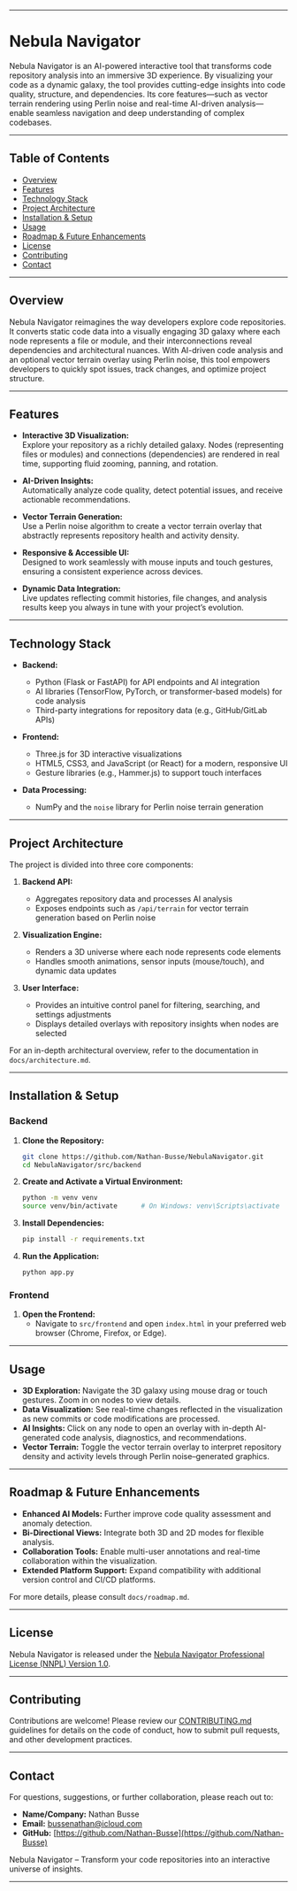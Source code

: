 

---

# Nebula Navigator

Nebula Navigator is an AI-powered interactive tool that transforms code repository analysis into an immersive 3D experience. By visualizing your code as a dynamic galaxy, the tool provides cutting-edge insights into code quality, structure, and dependencies. Its core features—such as vector terrain rendering using Perlin noise and real-time AI-driven analysis—enable seamless navigation and deep understanding of complex codebases.

---

## Table of Contents

- [Overview](#overview)
- [Features](#features)
- [Technology Stack](#technology-stack)
- [Project Architecture](#project-architecture)
- [Installation & Setup](#installation--setup)
- [Usage](#usage)
- [Roadmap & Future Enhancements](#roadmap--future-enhancements)
- [License](#license)
- [Contributing](#contributing)
- [Contact](#contact)

---

## Overview

Nebula Navigator reimagines the way developers explore code repositories. It converts static code data into a visually engaging 3D galaxy where each node represents a file or module, and their interconnections reveal dependencies and architectural nuances. With AI-driven code analysis and an optional vector terrain overlay using Perlin noise, this tool empowers developers to quickly spot issues, track changes, and optimize project structure.

---

## Features

- **Interactive 3D Visualization:**  
  Explore your repository as a richly detailed galaxy. Nodes (representing files or modules) and connections (dependencies) are rendered in real time, supporting fluid zooming, panning, and rotation.

- **AI-Driven Insights:**  
  Automatically analyze code quality, detect potential issues, and receive actionable recommendations.

- **Vector Terrain Generation:**  
  Use a Perlin noise algorithm to create a vector terrain overlay that abstractly represents repository health and activity density.

- **Responsive & Accessible UI:**  
  Designed to work seamlessly with mouse inputs and touch gestures, ensuring a consistent experience across devices.

- **Dynamic Data Integration:**  
  Live updates reflecting commit histories, file changes, and analysis results keep you always in tune with your project’s evolution.

---

## Technology Stack

- **Backend:**  
  - Python (Flask or FastAPI) for API endpoints and AI integration  
  - AI libraries (TensorFlow, PyTorch, or transformer-based models) for code analysis  
  - Third-party integrations for repository data (e.g., GitHub/GitLab APIs)

- **Frontend:**  
  - Three.js for 3D interactive visualizations  
  - HTML5, CSS3, and JavaScript (or React) for a modern, responsive UI  
  - Gesture libraries (e.g., Hammer.js) to support touch interfaces

- **Data Processing:**  
  - NumPy and the `noise` library for Perlin noise terrain generation

---

## Project Architecture

The project is divided into three core components:

1. **Backend API:**  
   - Aggregates repository data and processes AI analysis  
   - Exposes endpoints such as `/api/terrain` for vector terrain generation based on Perlin noise

2. **Visualization Engine:**  
   - Renders a 3D universe where each node represents code elements  
   - Handles smooth animations, sensor inputs (mouse/touch), and dynamic data updates

3. **User Interface:**  
   - Provides an intuitive control panel for filtering, searching, and settings adjustments  
   - Displays detailed overlays with repository insights when nodes are selected

For an in-depth architectural overview, refer to the documentation in `docs/architecture.md`.

---

## Installation & Setup

### Backend

1. **Clone the Repository:**
   ```bash
   git clone https://github.com/Nathan-Busse/NebulaNavigator.git
   cd NebulaNavigator/src/backend
   ```

2. **Create and Activate a Virtual Environment:**
   ```bash
   python -m venv venv
   source venv/bin/activate      # On Windows: venv\Scripts\activate
   ```

3. **Install Dependencies:**
   ```bash
   pip install -r requirements.txt
   ```

4. **Run the Application:**
   ```bash
   python app.py
   ```

### Frontend

1. **Open the Frontend:**
   - Navigate to `src/frontend` and open `index.html` in your preferred web browser (Chrome, Firefox, or Edge).

---

## Usage

- **3D Exploration:** Navigate the 3D galaxy using mouse drag or touch gestures. Zoom in on nodes to view details.
- **Data Visualization:** See real-time changes reflected in the visualization as new commits or code modifications are processed.
- **AI Insights:** Click on any node to open an overlay with in-depth AI-generated code analysis, diagnostics, and recommendations.
- **Vector Terrain:** Toggle the vector terrain overlay to interpret repository density and activity levels through Perlin noise–generated graphics.

---

## Roadmap & Future Enhancements

- **Enhanced AI Models:** Further improve code quality assessment and anomaly detection.
- **Bi-Directional Views:** Integrate both 3D and 2D modes for flexible analysis.
- **Collaboration Tools:** Enable multi-user annotations and real-time collaboration within the visualization.
- **Extended Platform Support:** Expand compatibility with additional version control and CI/CD platforms.
  
For more details, please consult `docs/roadmap.md`.

---

## License

Nebula Navigator is released under the [Nebula Navigator Professional License (NNPL) Version 1.0](LICENSE).

---

## Contributing

Contributions are welcome! Please review our [CONTRIBUTING.md](CONTRIBUTING.md) guidelines for details on the code of conduct, how to submit pull requests, and other development practices.

---

## Contact

For questions, suggestions, or further collaboration, please reach out to:

- **Name/Company:** Nathan Busse
- **Email:** bussenathan@icloud.com
- **GitHub:** [https://github.com/Nathan-Busse](https://github.com/Nathan-Busse)


Nebula Navigator – Transform your code repositories into an interactive universe of insights.

---


